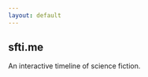 ```yaml
---
layout: default
---
```


<div class="jumbotron jumbotron-fluid">
  <h2 class="display-4">sfti.me</h2>
  <p class="lead">An interactive timeline of science fiction.</p>
</div>
